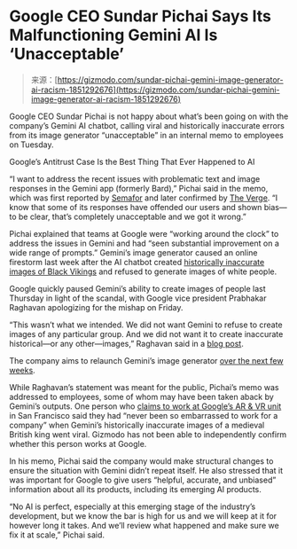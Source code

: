 <!--yml
category: 未分类
date: 2024-05-29 13:26:23
-->

# Google CEO Sundar Pichai Says Its Malfunctioning Gemini AI Is ‘Unacceptable’

> 来源：[https://gizmodo.com/sundar-pichai-gemini-image-generator-ai-racism-1851292676](https://gizmodo.com/sundar-pichai-gemini-image-generator-ai-racism-1851292676)

Google CEO Sundar Pichai is not happy about what’s been going on with the company’s Gemini AI chatbot, calling viral and historically inaccurate errors from its image generator “unacceptable” in an internal memo to employees on Tuesday.

Google’s Antitrust Case Is the Best Thing That Ever Happened to AI

<track kind="captions" label="English" src="https://kinja.com/api/videoupload/caption/19048.vtt" srclang="en">

“I want to address the recent issues with problematic text and image responses in the Gemini app (formerly Bard),” Pichai said in the memo, which was first reported by [Semafor](https://www.semafor.com/article/02/27/2024/google-ceo-sundar-pichai-calls-ai-tools-responses-completely-unacceptable) and later confirmed by [The Verge](https://www.theverge.com/2024/2/28/24085445/google-ceo-gemini-ai-diversity-scandal-employee-memo). “I know that some of its responses have offended our users and shown bias—to be clear, that’s completely unacceptable and we got it wrong.”

Pichai explained that teams at Google were “working around the clock” to address the issues in Gemini and had “seen substantial improvement on a wide range of prompts.” Gemini’s image generator caused an online firestorm last week after the AI chatbot created [historically inaccurate images of Black Vikings](https://gizmodo.com/google-anti-woke-babies-gemini-black-vikings-1851275422) and refused to generate images of white people.

Google quickly paused Gemini’s ability to create images of people last Thursday in light of the scandal, with Google vice president Prabhakar Raghavan apologizing for the mishap on Friday.

“This wasn’t what we intended. We did not want Gemini to refuse to create images of any particular group. And we did not want it to create inaccurate historical—or any other—images,” Raghavan said in a [blog post](https://blog.google/products/gemini/gemini-image-generation-issue/).

The company aims to relaunch Gemini’s image generator [over the next few weeks](https://gizmodo.com/google-relaunch-gemini-few-weeks-racial-controversy-1851286613).

While Raghavan’s statement was meant for the public, Pichai’s memo was addressed to employees, some of whom may have been taken aback by Gemini’s outputs. One person who [claims to work at Google’s AR & VR unit](https://x.com/stratejake/status/1760333904857497650?s=20) in San Francisco said they had “never been so embarrassed to work for a company” when Gemini’s historically inaccurate images of a medieval British king went viral. Gizmodo has not been able to independently confirm whether this person works at Google.

In his memo, Pichai said the company would make structural changes to ensure the situation with Gemini didn’t repeat itself. He also stressed that it was important for Google to give users “helpful, accurate, and unbiased” information about all its products, including its emerging AI products.

“No AI is perfect, especially at this emerging stage of the industry’s development, but we know the bar is high for us and we will keep at it for however long it takes. And we’ll review what happened and make sure we fix it at scale,” Pichai said.